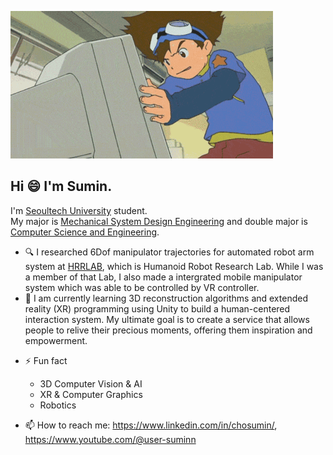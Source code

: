 ![Digimon](./digimon.gif)

## Hi :smile: I'm Sumin.

I'm [Seoultech University](https://www.seoultech.ac.kr/index.jsp) student.   
My major is [Mechanical System Design Engineering](https://msd.seoultech.ac.kr/) and double major is [Computer Science and Engineering](https://computer.seoultech.ac.kr/).

<!--
**1213tnals/1213tnals** is a ✨ _special_ ✨ repository because its `README.md` (this file) appears on your GitHub profile.

Here are some ideas to get you started:
-->

- 🔍 I researched 6Dof manipulator trajectories for automated robot arm system at [HRRLAB](http://www.hrrlab.com/), which is Humanoid Robot Research Lab. While I was a member of that Lab, I also made a intergrated mobile manipulator system which was able to be controlled by VR controller.   
- 🌱 I am currently learning 3D reconstruction algorithms and extended reality (XR) programming using Unity to build a human-centered interaction system. My ultimate goal is to create a service that allows people to relive their precious moments, offering them inspiration and empowerment.   
<!--
- 👯 I’m looking to collaborate on ...
- 🤔 I’m looking for help with ...
- 💬 Ask me about ...
- 
- 😄 Pronouns: ...
-->
- ⚡ Fun fact
  * 3D Computer Vision & AI
  * XR & Computer Graphics
  * Robotics

- 📫 How to reach me: https://www.linkedin.com/in/chosumin/, https://www.youtube.com/@user-suminn   
